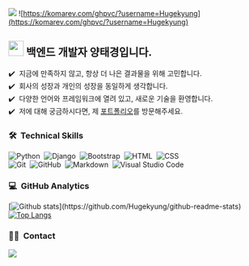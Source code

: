 <a href="https://hugekyung.notion.site/BackEnd-Developer-8382ba3dfb7b4012bdd096e196f0f131"><img src="https://img.shields.io/badge/Porfoilo-Docs-blue"/></a>
![https://komarev.com/ghpvc/?username=Hugekyung](https://komarev.com/ghpvc/?username=Hugekyung)


## <img src="https://raw.githubusercontent.com/MartinHeinz/MartinHeinz/master/wave.gif" width="30px">&nbsp;백엔드 개발자 양태경입니다.

✔️ &nbsp;지금에 만족하지 않고, 항상 더 나은 결과물을 위해 고민합니다.\
✔️ &nbsp;회사의 성장과 개인의 성장을 동일하게 생각합니다.\
✔️ &nbsp;다양한 언어와 프레임워크에 열려 있고, 새로운 기술을 환영합니다.\
✔️ &nbsp;저에 대해 궁금하시다면, 제 <a href="https://hugekyung.notion.site/BackEnd-Developer-8382ba3dfb7b4012bdd096e196f0f131">포트폴리오</a>를 방문해주세요.


### 🛠 &nbsp;Technical Skills
![Python](https://img.shields.io/badge/-Python-05122A?style=flat&logo=python)&nbsp;
![Django](https://img.shields.io/badge/-Django-05122A?style=flat&logo=django&logoColor=092E20)&nbsp;
![Bootstrap](https://img.shields.io/badge/-Bootstrap-05122A?style=flat&logo=bootstrap&logoColor=563D7C)&nbsp;
![HTML](https://img.shields.io/badge/-HTML-05122A?style=flat&logo=HTML5)&nbsp;
![CSS](https://img.shields.io/badge/-CSS-05122A?style=flat&logo=CSS3&logoColor=1572B6)&nbsp;\
![Git](https://img.shields.io/badge/-Git-05122A?style=flat&logo=git)&nbsp;
![GitHub](https://img.shields.io/badge/-GitHub-05122A?style=flat&logo=github)&nbsp;
![Markdown](https://img.shields.io/badge/-Markdown-05122A?style=flat&logo=markdown)&nbsp;
![Visual Studio Code](https://img.shields.io/badge/-Visual%20Studio%20Code-05122A?style=flat&logo=visual-studio-code&logoColor=007ACC)&nbsp;

### 💻 &nbsp;GitHub Analytics

[![Github stats](https://github-readme-stats.vercel.app/api?username=Hugekyung&show_icons=true&theme=algolia&include_all_commits=true&count_private=true")](https://github.com/Hugekyung/github-readme-stats)
[![Top Langs](https://github-readme-stats.vercel.app/api/top-langs/?username=Hugekyung&layout=compact&theme=algolia)](https://github.com/Hugekyung/github-readme-stats)


### 🤝🏻 &nbsp;Contact
<a href="mailto:kiki9510@gmail.com"><img src="https://img.shields.io/badge/-kiki9510@gmail.com-D14836?style=flat&logo=Gmail&logoColor=white"/></a>
